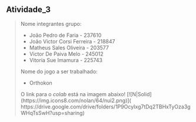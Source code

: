 <h2>Atividade_3</h2>
<blockquote>
 
Nome integrantes grupo:
<ul>
  <li> João Pedro de Faria - 237610
  <li> João Victor Corsi Ferreira - 218847
  <li> Matheus Sales Oliveira - 203577
  <li> Victor De Paiva Melo - 245012
  <li> Vitoria Sue Imamura - 225743
</ul>
Nome do jogo a ser trabalhado:
<ul>
  <li> Orthokon
</ul>
O link para o <i> colab </i> está na imagem abaixo!
[![N|Solid](https://img.icons8.com/nolan/64/nui2.png)]( https://drive.google.com/drive/folders/1P9OcyIxg7tDq2TBHxTyOza3gWHqTsSwH?usp=sharing)</mk>

